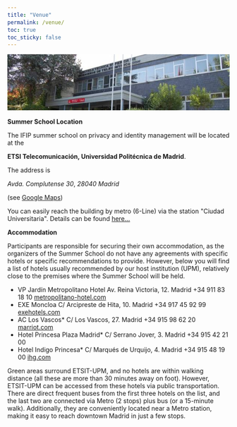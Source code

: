 ```yaml
---
title: "Venue"
permalink: /venue/
toc: true
toc_sticky: false
---
```


![Photo showing the Telecommunications School](/assets/images/etsit.jpg "ETSIT Building")

**Summer School Location**

The IFIP summer school on privacy and identity management will be located at the

**ETSI Telecomunicación, Universidad Politécnica de Madrid**.

The address is 

*Avda. Complutense 30*, *28040 Madrid*

(see [Google Maps](https://maps.app.goo.gl/odGLeDvXwVxwYUVb6))

You can easily reach the building by metro (6-Line) via the station "Ciudad Universitaria". Details can be found [here...](https://www.etsit.upm.es/de/school/about-etsit/how-to-get-to-etsit.html)

**Accommodation**

Participants are responsible for securing their own accommodation, as the organizers of the Summer School do not have any agreements with specific hotels or specific recommendations to provide.
However, below you will find a list of hotels usually recommended by our host institution (UPM), relatively close to the premises where the Summer School will be held.

* VP Jardín Metropolitano Hotel
Av. Reina Victoria, 12. Madrid
+34 911 83 18 10
[metropolitano-hotel.com](metropolitano-hotel.com)
* EXE Moncloa
C/ Arcipreste de Hita, 10. Madrid
+34 917 45 92 99
[exehotels.com](exehotels.com)
*	AC Los Vascos*
C/ Los Vascos, 27. Madrid
+34 915 98 62 20
[marriot.com](marriot.com)
*	Hotel Princesa Plaza Madrid*
C/ Serrano Jover, 3. Madrid
+34 915 42 21 00
*	Hotel Indigo Princesa*
C/ Marqués de Urquijo, 4. Madrid
+34 915 48 19 00
[ihg.com](ihg.com)

Green areas surround ETSIT-UPM, and no hotels are within walking distance (all these are more than 30 minutes away on foot). However, ETSIT-UPM can be accessed from these hotels via public transportation. There are direct frequent buses from the first three hotels on the list, and the last two are connected via Metro (2 stops) plus bus (or a 15-minute walk). Additionally, they are conveniently located near a Metro station, making it easy to reach downtown Madrid in just a few stops.
